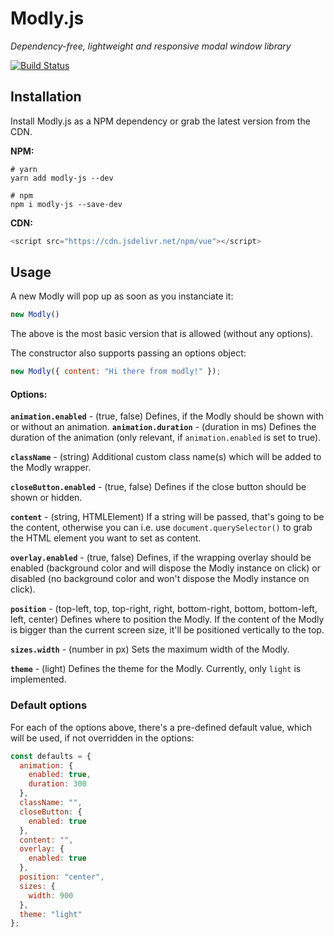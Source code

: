 # Modly.js
*Dependency-free, lightweight and responsive modal window library*

[![Build Status](https://travis-ci.org/simedia-tech/modly-js.svg?branch=master)](https://travis-ci.org/simedia-tech/modly-js)

## Installation
Install Modly.js as a NPM dependency or grab the latest version from the CDN.

**NPM:**
```shell
# yarn
yarn add modly-js --dev

# npm
npm i modly-js --save-dev
```

**CDN:**
```javascript
<script src="https://cdn.jsdelivr.net/npm/vue"></script>
```

## Usage
A new Modly will pop up as soon as you instanciate it:
```javascript
new Modly()
```
The above is the most basic version that is allowed (without any options).

The constructor also supports passing an options object:
```javascript
new Modly({ content: "Hi there from modly!" });
```

#### Options:
**`animation.enabled`** - (true, false) Defines, if the Modly should be shown with or without an animation.
**`animation.duration`** - (duration in ms) Defines the duration of the animation (only relevant, if `animation.enabled` is set to true).

**`className`** - (string) Additional custom class name(s) which will be added to the Modly wrapper.

**`closeButton.enabled`** - (true, false) Defines if the close button should be shown or hidden.

**`content`** - (string, HTMLElement) If a string will be passed, that's going to be the content, otherwise you can i.e. use `document.querySelector()` to grab the HTML element you want to set as content.

**`overlay.enabled`** - (true, false) Defines, if the wrapping overlay should be enabled (background color and will dispose the Modly instance on click) or disabled (no background color and won't dispose the Modly instance on click).

**`position`** - (top-left, top, top-right, right, bottom-right, bottom, bottom-left, left, center) Defines where to position the Modly. If the content of the Modly is bigger than the current screen size, it'll be positioned vertically to the top.

**`sizes.width`** - (number in px) Sets the maximum width of the Modly.

**`theme`** - (light) Defines the theme for the Modly. Currently, only `light` is implemented.

### Default options
For each of the options above, there's a pre-defined default value, which will be used, if not overridden in the options:

```javascript
const defaults = {
  animation: {
    enabled: true,
    duration: 300
  },
  className: "",
  closeButton: {
    enabled: true
  },
  content: "",
  overlay: {
    enabled: true
  },
  position: "center",
  sizes: {
    width: 900
  },
  theme: "light"
};
```